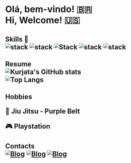 
# Olá, bem-vindo! 🇧🇷 <br> Hi, Welcome! 🇺🇸

## Skills 🚀 <br> ![stack](https://img.shields.io/badge/JavaScript-F7DF1E?style=for-the-badge&logo=javascript&logoColor=black) ![stack]( 	https://img.shields.io/badge/HTML5-E34F26?style=for-the-badge&logo=html5&logoColor=white) ![Stack](https://img.shields.io/badge/CSS3-1572B6?style=for-the-badge&logo=css3&logoColor=white) ![stack](https://img.shields.io/badge/Python-14354C?style=for-the-badge&logo=python&logoColor=white) ![stack](https://img.shields.io/badge/React-20232A?style=for-the-badge&logo=react&logoColor=61DAFB)





## Resume <br> ![Kurjata's GitHub stats](https://github-readme-stats.vercel.app/api?username=kurjata&show_icons=true&theme=dracula) <br> ![Top Langs](https://github-readme-stats.vercel.app/api/top-langs/?username=kurjata&layout=compact)


## Hobbies <p>🥋 Jiu Jitsu  - Purple Belt</p><p>🎮 Playstation</p>


## Contacts <br> [![Blog](https://img.shields.io/badge/LinkedIn-0077B5?style=for-the-badge&logo=linkedin&logoColor=white/)](https://www.linkedin.com/in/felipe-m-kurjata/) [![Blog](https://img.shields.io/badge/WhatsApp-25D366?style=for-the-badge&logo=whatsapp&logoColor=white)](https://wa.me/qr/GZAIECVFEHPBH1)  [![Blog](https://img.shields.io/badge/Instagram-E4405F?style=for-the-badge&logo=instagram&logoColor=white)](https://instagram.com/polonio__)







